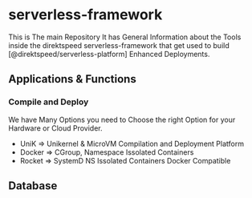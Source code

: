 # serverless-framework
This is The main Repository It has General Information about the Tools inside the direktspeed serverless-framework that get used to build [@direktspeed/serverless-platform] Enhanced Deployments.

## Applications & Functions

### Compile and Deploy 
We have Many Options you need to Choose the right Option for your Hardware or Cloud Provider.
- UniK => Unikernel & MicroVM Compilation and Deployment Platform
- Docker => CGroup, Namespace Issolated Containers
- Rocket => SystemD NS Issolated Containers Docker Compatible

## Database


